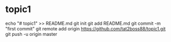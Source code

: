 # topic1
echo "# topic1" >> README.md
git init
git add README.md
git commit -m "first commit"
git remote add origin https://github.com/tat2boss88/topic1.git
git push -u origin master
